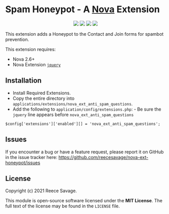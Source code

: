 # Spam Honeypot - A [Nova](https://anodyne-productions.com/nova) Extension

<p align="center">
  <a href="https://github.com/reecesavage/nova-ext-mission-post-summary/releases/tag/v1.0.0"><img src="https://img.shields.io/badge/Version-v1.0.0-brightgreen.svg"></a>
  <a href="http://www.anodyne-productions.com/nova"><img src="https://img.shields.io/badge/Nova-v2.6.1-orange.svg"></a>
  <a href="https://www.php.net"><img src="https://img.shields.io/badge/PHP-v5.3.0-blue.svg"></a>
  <a href="https://opensource.org/licenses/MIT"><img src="https://img.shields.io/badge/license-MIT-red.svg"></a>
</p>

This extension adds a Honeypot to the Contact and Join forms for spambot prevention.

This extension requires:

- Nova 2.6+
- Nova Extension [`jquery`](https://github.com/jonmatterson/nova-ext-jquery)

## Installation

- Install Required Extensions.
- Copy the entire directory into `applications/extensions/nova_ext_anti_spam_questions`.
- Add the following to `application/config/extensions.php`: - Be sure the `jquery` line appears before `nova_ext_anti_spam_questions`
```
$config['extensions']['enabled'][] = 'nova_ext_anti_spam_questions';
```

## Issues

If you encounter a bug or have a feature request, please report it on GitHub in the issue tracker here: https://github.com/reecesavage/nova-ext-honeypot/issues

## License

Copyright (c) 2021 Reece Savage.

This module is open-source software licensed under the **MIT License**. The full text of the license may be found in the `LICENSE` file.
